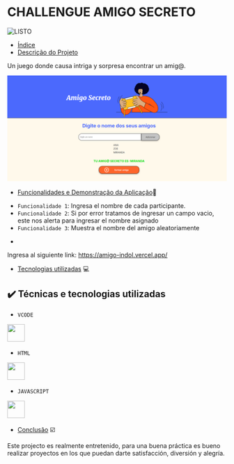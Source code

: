 <h1>CHALLENGUE AMIGO SECRETO</h1>

![LISTO](http://img.shields.io/static/v1?label=STATUS&message=%20LISTO&color=GREEN&style=for-the-badge)

* [Índice](#índice)
* [Descrição do Projeto](#descrição-do-projeto)

Un juego donde causa intriga y sorpresa encontrar un amig@.

![AmigoSecreto](https://github.com/AnaFzCz/challenge-amigo-secreto/blob/main/ChallengueAmigoSecreto.png)

* [Funcionalidades e Demonstração da Aplicação](#tecnologias-utilizadas):hammer:

- `Funcionalidade 1`: Ingresa el nombre de cada participante.
- `Funcionalidade 2`: Si por error tratamos de ingresar un campo vacio, este nos alerta para ingresar el nombre asignado
- `Funcionalidade 3`: Muestra el nombre del amigo aleatoriamente

* [Acesso ao Projeto]:door

Ingresa al siguiente link: https://amigo-indol.vercel.app/

  
* [Tecnologias utilizadas](#tecnologias-utilizadas) 💻

## ✔️ Técnicas e tecnologias utilizadas

- ``VCODE``
  
<img src="https://cdn.jsdelivr.net/gh/devicons/devicon@latest/icons/vscode/vscode-original.svg" width="40" height="40"/>
          
- ``HTML``
  
<img src="https://cdn.jsdelivr.net/gh/devicons/devicon@latest/icons/html5/html5-original-wordmark.svg" width="40" height="40" />
          
- ``JAVASCRIPT``

<img src="https://cdn.jsdelivr.net/gh/devicons/devicon@latest/icons/javascript/javascript-original.svg" width="40" height="40" />
          

* [Conclusão](#conclusão)  ☑️

Este projecto es realmente entretenido, para una buena práctica es bueno realizar proyectos en los que puedan darte satisfacción, diversión y alegría.

